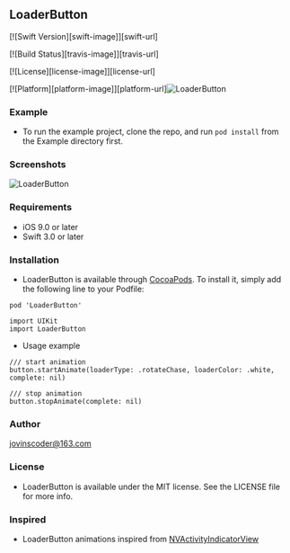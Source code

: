 ## LoaderButton

[![Swift Version][swift-image]][swift-url]

[![Build Status][travis-image]][travis-url]

[![License][license-image]][license-url]

[![Platform][platform-image]][platform-url]![LoaderButton](https://github.com/Jovins/VRPhoto/tree/master/Images/loaderbutton.png)

### Example

- To run the example project, clone the repo, and run `pod install` from the Example directory first.

### Screenshots

![LoaderButton](https://github.com/Jovins/VRPhoto/tree/master/Images/loaderbutton.gif)

### Requirements

- iOS 9.0 or later
- Swift 3.0 or later

### Installation

- LoaderButton is available through [CocoaPods](https://cocoapods.org). To install it, simply add the following line to your Podfile:

``` 
pod 'LoaderButton'
```

``` 
import UIKit
import LoaderButton
```

- Usage example

``` 
/// start animation
button.startAnimate(loaderType: .rotateChase, loaderColor: .white, complete: nil)

/// stop animation
button.stopAnimate(complete: nil)
```

### Author

jovinscoder@163.com

### License

- LoaderButton is available under the MIT license. See the LICENSE file for more info.

### Inspired

- LoaderButton animations inspired from  [NVActivityIndicatorView](https://github.com/ninjaprox/NVActivityIndicatorView)